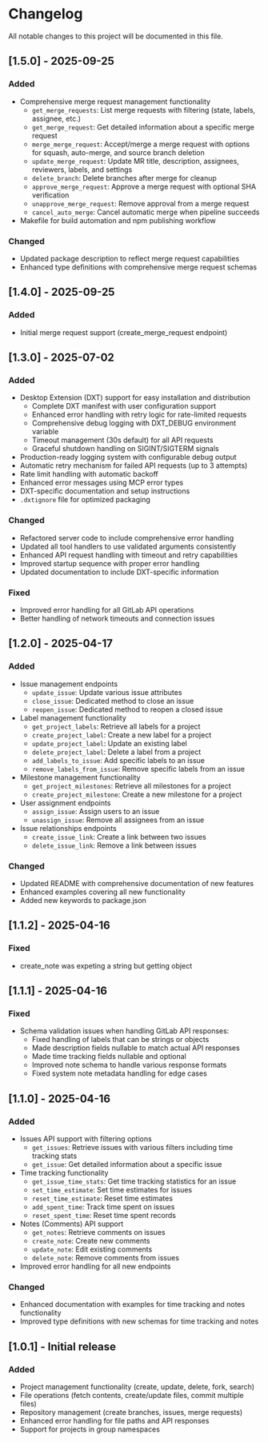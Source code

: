 # Changelog

All notable changes to this project will be documented in this file.

## [1.5.0] - 2025-09-25

### Added
- Comprehensive merge request management functionality
  - `get_merge_requests`: List merge requests with filtering (state, labels, assignee, etc.)
  - `get_merge_request`: Get detailed information about a specific merge request
  - `merge_merge_request`: Accept/merge a merge request with options for squash, auto-merge, and source branch deletion
  - `update_merge_request`: Update MR title, description, assignees, reviewers, labels, and settings
  - `delete_branch`: Delete branches after merge for cleanup
  - `approve_merge_request`: Approve a merge request with optional SHA verification
  - `unapprove_merge_request`: Remove approval from a merge request
  - `cancel_auto_merge`: Cancel automatic merge when pipeline succeeds
- Makefile for build automation and npm publishing workflow

### Changed
- Updated package description to reflect merge request capabilities
- Enhanced type definitions with comprehensive merge request schemas

## [1.4.0] - 2025-09-25

### Added
- Initial merge request support (create_merge_request endpoint)

## [1.3.0] - 2025-07-02

### Added
- Desktop Extension (DXT) support for easy installation and distribution
  - Complete DXT manifest with user configuration support
  - Enhanced error handling with retry logic for rate-limited requests
  - Comprehensive debug logging with DXT_DEBUG environment variable
  - Timeout management (30s default) for all API requests
  - Graceful shutdown handling on SIGINT/SIGTERM signals
- Production-ready logging system with configurable debug output
- Automatic retry mechanism for failed API requests (up to 3 attempts)
- Rate limit handling with automatic backoff
- Enhanced error messages using MCP error types
- DXT-specific documentation and setup instructions
- `.dxtignore` file for optimized packaging

### Changed
- Refactored server code to include comprehensive error handling
- Updated all tool handlers to use validated arguments consistently
- Enhanced API request handling with timeout and retry capabilities
- Improved startup sequence with proper error handling
- Updated documentation to include DXT-specific information

### Fixed
- Improved error handling for all GitLab API operations
- Better handling of network timeouts and connection issues

## [1.2.0] - 2025-04-17

### Added
- Issue management endpoints
  - `update_issue`: Update various issue attributes
  - `close_issue`: Dedicated method to close an issue
  - `reopen_issue`: Dedicated method to reopen a closed issue
- Label management functionality
  - `get_project_labels`: Retrieve all labels for a project
  - `create_project_label`: Create a new label for a project
  - `update_project_label`: Update an existing label
  - `delete_project_label`: Delete a label from a project
  - `add_labels_to_issue`: Add specific labels to an issue
  - `remove_labels_from_issue`: Remove specific labels from an issue
- Milestone management functionality
  - `get_project_milestones`: Retrieve all milestones for a project
  - `create_project_milestone`: Create a new milestone for a project
- User assignment endpoints
  - `assign_issue`: Assign users to an issue
  - `unassign_issue`: Remove all assignees from an issue
- Issue relationships endpoints
  - `create_issue_link`: Create a link between two issues
  - `delete_issue_link`: Remove a link between issues

### Changed
- Updated README with comprehensive documentation of new features
- Enhanced examples covering all new functionality
- Added new keywords to package.json

## [1.1.2] - 2025-04-16

### Fixed
- create_note was expeting a string but getting object


## [1.1.1] - 2025-04-16

### Fixed
- Schema validation issues when handling GitLab API responses:
  - Fixed handling of labels that can be strings or objects
  - Made description fields nullable to match actual API responses
  - Made time tracking fields nullable and optional
  - Improved note schema to handle various response formats
  - Fixed system note metadata handling for edge cases

## [1.1.0] - 2025-04-16

### Added
- Issues API support with filtering options
  - `get_issues`: Retrieve issues with various filters including time tracking stats
  - `get_issue`: Get detailed information about a specific issue
- Time tracking functionality 
  - `get_issue_time_stats`: Get time tracking statistics for an issue
  - `set_time_estimate`: Set time estimates for issues
  - `reset_time_estimate`: Reset time estimates
  - `add_spent_time`: Track time spent on issues
  - `reset_spent_time`: Reset time spent records
- Notes (Comments) API support
  - `get_notes`: Retrieve comments on issues
  - `create_note`: Create new comments
  - `update_note`: Edit existing comments
  - `delete_note`: Remove comments from issues
- Improved error handling for all new endpoints

### Changed
- Enhanced documentation with examples for time tracking and notes functionality
- Improved type definitions with new schemas for time tracking and notes

## [1.0.1] - Initial release

### Added
- Project management functionality (create, update, delete, fork, search)
- File operations (fetch contents, create/update files, commit multiple files)
- Repository management (create branches, issues, merge requests)
- Enhanced error handling for file paths and API responses
- Support for projects in group namespaces
